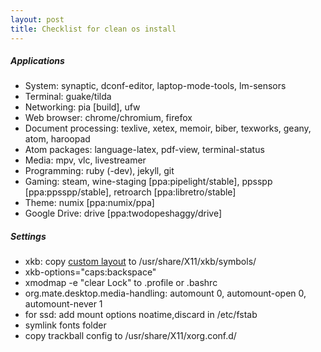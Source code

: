 ```yaml
---
layout: post
title: Checklist for clean os install
---
```


##### Applications
- System: synaptic, dconf-editor, laptop-mode-tools, lm-sensors
- Terminal: guake/tilda
- Networking: pia [build], ufw
- Web browser: chrome/chromium, firefox
- Document processing: texlive, xetex, memoir, biber, texworks, geany, atom, haroopad
- Atom packages: language-latex, pdf-view, terminal-status
- Media: mpv, vlc, livestreamer
- Programming: ruby (-dev), jekyll, git
- Gaming: steam, wine-staging [ppa:pipelight/stable], ppsspp [ppa:ppsspp/stable], retroarch [ppa:libretro/stable]
- Theme: numix [ppa:numix/ppa]
- Google Drive: drive [ppa:twodopeshaggy/drive]

##### Settings
- xkb: copy [custom layout](bochen.dk/public/al) to /usr/share/X11/xkb/symbols/
- xkb-options="caps:backspace"
- xmodmap -e "clear Lock" to .profile or .bashrc
- org.mate.desktop.media-handling: automount 0, automount-open 0, automount-never 1
- for ssd: add mount options noatime,discard in /etc/fstab
- symlink fonts folder
- copy trackball config to /usr/share/X11/xorg.conf.d/
